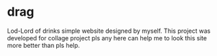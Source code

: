 # drag
Lod-Lord of drinks simple website designed by myself.
This project was developed for collage project pls any here can help me to look this site more better than pls help.

